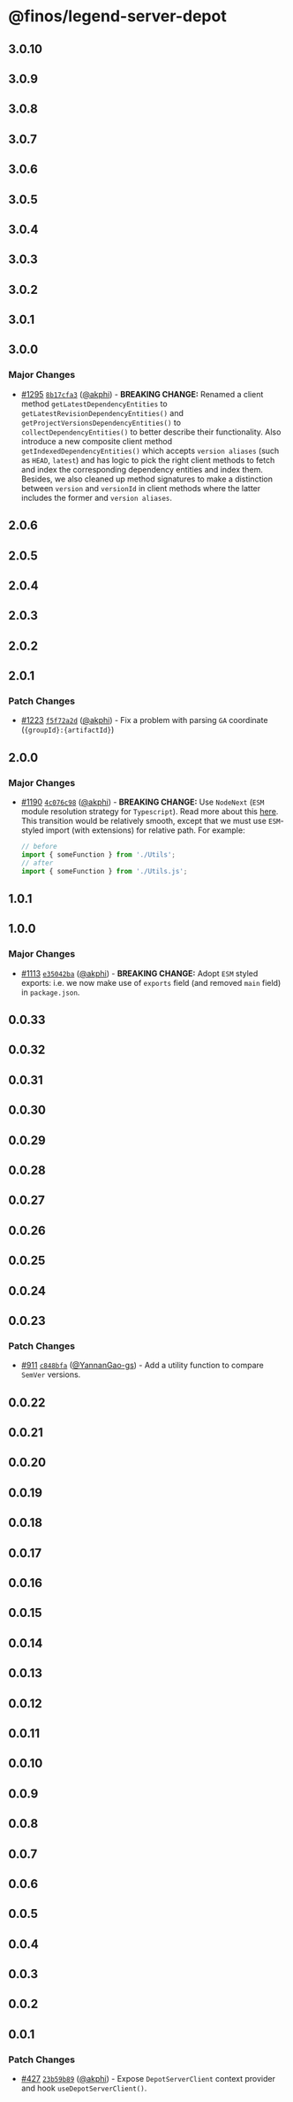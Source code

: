 # @finos/legend-server-depot

## 3.0.10

## 3.0.9

## 3.0.8

## 3.0.7

## 3.0.6

## 3.0.5

## 3.0.4

## 3.0.3

## 3.0.2

## 3.0.1

## 3.0.0

### Major Changes

- [#1295](https://github.com/finos/legend-studio/pull/1295) [`8b17cfa3`](https://github.com/finos/legend-studio/commit/8b17cfa3902686d539b819532c75666f80419648) ([@akphi](https://github.com/akphi)) - **BREAKING CHANGE:** Renamed a client method `getLatestDependencyEntities` to `getLatestRevisionDependencyEntities()` and `getProjectVersionsDependencyEntities()` to `collectDependencyEntities()` to better describe their functionality. Also introduce a new composite client method `getIndexedDependencyEntities()` which accepts `version aliases` (such as `HEAD`, `latest`) and has logic to pick the right client methods to fetch and index the corresponding dependency entities and index them. Besides, we also cleaned up method signatures to make a distinction between `version` and `versionId` in client methods where the latter includes the former and `version aliases`.

## 2.0.6

## 2.0.5

## 2.0.4

## 2.0.3

## 2.0.2

## 2.0.1

### Patch Changes

- [#1223](https://github.com/finos/legend-studio/pull/1223) [`f5f72a2d`](https://github.com/finos/legend-studio/commit/f5f72a2de0a1bacd1d614ea1e3ecb782fce15bf8) ([@akphi](https://github.com/akphi)) - Fix a problem with parsing `GA` coordinate (`{groupId}:{artifactId}`)

## 2.0.0

### Major Changes

- [#1190](https://github.com/finos/legend-studio/pull/1190) [`4c076c98`](https://github.com/finos/legend-studio/commit/4c076c985b5efd0da3ec2f141ddc9cd53f0ba8f6) ([@akphi](https://github.com/akphi)) - **BREAKING CHANGE:** Use `NodeNext` (`ESM` module resolution strategy for `Typescript`). Read more about this [here](https://devblogs.microsoft.com/typescript/announcing-typescript-4-7/#esm-nodejs). This transition would be relatively smooth, except that we must use `ESM`-styled import (with extensions) for relative path. For example:

  ```ts
  // before
  import { someFunction } from './Utils';
  // after
  import { someFunction } from './Utils.js';
  ```

## 1.0.1

## 1.0.0

### Major Changes

- [#1113](https://github.com/finos/legend-studio/pull/1113) [`e35042ba`](https://github.com/finos/legend-studio/commit/e35042bacf7999e8a5d9836fa6b31cf89cc66237) ([@akphi](https://github.com/akphi)) - **BREAKING CHANGE:** Adopt `ESM` styled exports: i.e. we now make use of `exports` field (and removed `main` field) in `package.json`.

## 0.0.33

## 0.0.32

## 0.0.31

## 0.0.30

## 0.0.29

## 0.0.28

## 0.0.27

## 0.0.26

## 0.0.25

## 0.0.24

## 0.0.23

### Patch Changes

- [#911](https://github.com/finos/legend-studio/pull/911) [`c848bfa`](https://github.com/finos/legend-studio/commit/c848bfa512f9d7a5301e9c1d0f7d2c878d36d3db) ([@YannanGao-gs](https://github.com/YannanGao-gs)) - Add a utility function to compare `SemVer` versions.

## 0.0.22

## 0.0.21

## 0.0.20

## 0.0.19

## 0.0.18

## 0.0.17

## 0.0.16

## 0.0.15

## 0.0.14

## 0.0.13

## 0.0.12

## 0.0.11

## 0.0.10

## 0.0.9

## 0.0.8

## 0.0.7

## 0.0.6

## 0.0.5

## 0.0.4

## 0.0.3

## 0.0.2

## 0.0.1

### Patch Changes

- [#427](https://github.com/finos/legend-studio/pull/427) [`23b59b89`](https://github.com/finos/legend-studio/commit/23b59b8962c5049d1605bcb262c16cd3c012a1dd) ([@akphi](https://github.com/akphi)) - Expose `DepotServerClient` context provider and hook `useDepotServerClient()`.
